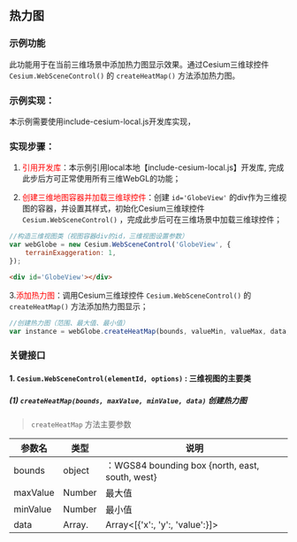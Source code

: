 ## 热力图

### 示例功能

此功能用于在当前三维场景中添加热力图显示效果。通过Cesium三维球控件 `Cesium.WebSceneControl()` 的 `createHeatMap()` 方法添加热力图。

### 示例实现：

本示例需要使用include-cesium-local.js开发库实现，

### 实现步骤：

1. <font color=red>引用开发库</font>：本示例引用local本地【include-cesium-local.js】开发库, 完成此步后方可正常使用所有三维WebGL的功能；

2. <font color=red>创建三维地图容器并加载三维球控件</font>：创建 `id='GlobeView'` 的div作为三维视图的容器，并设置其样式，初始化Cesium三维球控件 `Cesium.WebSceneControl()` ，完成此步后可在三维场景中加载三维球控件；

``` Javascript
//构造三维视图类（视图容器div的id，三维视图设置参数）
var webGlobe = new Cesium.WebSceneControl('GlobeView', {
    terrainExaggeration: 1,
});
```

``` html
<div id='GlobeView'></div>
```

3.<font color=red>添加热力图</font>：调用Cesium三维球控件 `Cesium.WebSceneControl()` 的 `createHeatMap()` 方法添加热力图显示；

``` Javascript
//创建热力图（范围、最大值、最小值）
var instance = webGlobe.createHeatMap(bounds, valueMin, valueMax, data, options);
```

### 关键接口

#### 1. `Cesium.WebSceneControl(elementId, options)` : 三维视图的主要类

##### (1) `createHeatMap(bounds, maxValue, minValue, data)` 创建热力图

> `createHeatMap` 方法主要参数

|参数名|类型|说明|
|-|-|-|
|bounds|object|：WGS84 bounding box {north, east, south, west}|
|maxValue|Number|最大值|
|minValue|Number|最小值|
|data|Array.<Array>|Array<[{'x':, 'y':, 'value':}]>|
